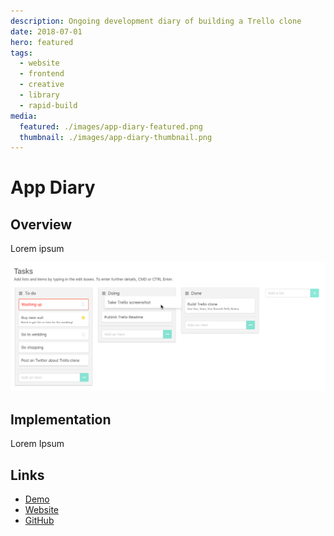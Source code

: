 ```yaml
---
description: Ongoing development diary of building a Trello clone
date: 2018-07-01
hero: featured
tags:
  - website
  - frontend
  - creative
  - library
  - rapid-build
media:
  featured: ./images/app-diary-featured.png
  thumbnail: ./images/app-diary-thumbnail.png
---
```


# App Diary

## Overview

Lorem ipsum

[![screenshot](./images/screenshot.png)](http://trello.davestewart.io)

## Implementation

Lorem Ipsum

## Links

- [Demo](http://trello.davestewart.io)
- [Website](https://davestewart.github.io/app-diary)
- [GitHub](https://github.com/davestewart/app-diary)

